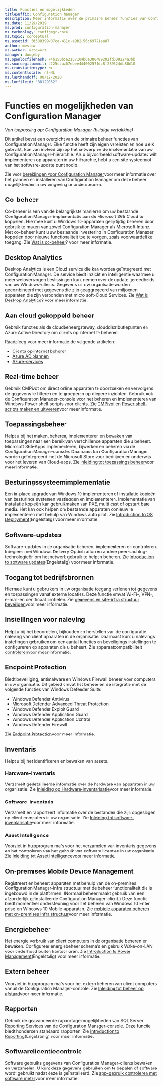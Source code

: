 ```yaml
---
title: Functies en mogelijkheden
titleSuffix: Configuration Manager
description: Meer informatie over de primaire beheer functies van Configuration Manager.
ms.date: 11/29/2019
ms.prod: configuration-manager
ms.technology: configmgr-core
ms.topic: conceptual
ms.assetid: 5d388399-07ca-431c-a9b2-56c69771aa87
author: mestew
ms.author: mstewart
manager: dougeby
ms.openlocfilehash: 74b150b5a2157104b6a380489202fd309224a3bb
ms.sourcegitcommit: d225ccaa67ebee444002571dc8f289624db80d10
ms.translationtype: MT
ms.contentlocale: nl-NL
ms.lasthandoff: 08/12/2020
ms.locfileid: "88129032"
---
```

# <a name="features-and-capabilities-of-configuration-manager"></a>Functies en mogelijkheden van Configuration Manager

*Van toepassing op: Configuration Manager (huidige vertakking)*

Dit artikel bevat een overzicht van de primaire beheer functies van Configuration Manager. Elke functie heeft zijn eigen vereisten en hoe u elk gebruikt, kan van invloed zijn op het ontwerp en de implementatie van uw Configuration Manager-hiërarchie. Als u bijvoorbeeld software-updates wilt implementeren op apparaten in uw hiërarchie, hebt u een site systeemrol van het software-update punt nodig.  

Zie voor [bereidingen voor Configuration Manager](../get-ready.md)voor meer informatie over het plannen en installeren van Configuration Manager om deze beheer mogelijkheden in uw omgeving te ondersteunen.  

## <a name="co-management"></a>Co-beheer

Co-beheer is een van de belangrijkste manieren om uw bestaande Configuration Manager-implementatie aan de Microsoft 365 Cloud te koppelen. Hiermee kunt u Windows 10-apparaten gelijktijdig beheren door gebruik te maken van zowel Configuration Manager als Microsoft Intune. Met co-beheer kunt u uw bestaande investering in Configuration Manager koppelen door nieuwe functionaliteit toe te voegen, zoals voorwaardelijke toegang. Zie [Wat is co-beheer](../../../comanage/overview.md)? voor meer informatie.

## <a name="desktop-analytics"></a>Desktop Analytics

Desktop Analytics is een Cloud service die kan worden geïntegreerd met Configuration Manager. De service biedt inzicht en intelligentie waarmee u meer weloverwogen beslissingen kunt nemen over de update gereedheids van uw Windows-clients. Gegevens uit uw organisatie worden gecombineerd met gegevens die zijn geaggregeerd van miljoenen apparaten die zijn verbonden met micro soft-Cloud Services. Zie [Wat is Desktop Analytics](../../../desktop-analytics/overview.md)? voor meer informatie.

## <a name="cloud-attached-management"></a>Aan cloud gekoppeld beheer

Gebruik functies als de cloudbeheergateway, clouddistributiepunten en Azure Active Directory om clients op internet te beheren.

Raadpleeg voor meer informatie de volgende artikelen:

- [Clients op internet beheren](../../clients/manage/manage-clients-internet.md)
- [Azure AD plannen](../security/plan-for-security.md#bkmk_planazuread)
- [Azure-services](../../servers/deploy/configure/azure-services-wizard.md)

## <a name="real-time-management"></a>Real-time beheer

Gebruik CMPivot om direct online apparaten te doorzoeken en vervolgens de gegevens te filteren en te groeperen op diepere inzichten. Gebruik ook de Configuration Manager-console voor het beheren en implementeren van Windows Power shell-scripts voor clients. Zie [CMPivot](../../servers/manage/cmpivot.md) en [Power shell-scripts maken en uitvoeren](../../../apps/deploy-use/create-deploy-scripts.md)voor meer informatie.

## <a name="application-management"></a>Toepassingsbeheer

Helpt u bij het maken, beheren, implementeren en bewaken van toepassingen naar een bereik van verschillende apparaten die u beheert. Microsoft 365-Apps implementeren, bijwerken en beheren via de Configuration Manager-console. Daarnaast kan Configuration Manager worden geïntegreerd met de Microsoft Store voor bedrijven en onderwijs voor het leveren van Cloud-apps. Zie [Inleiding tot toepassings beheer](../../../apps/understand/introduction-to-application-management.md)voor meer informatie.

## <a name="os-deployment"></a>Besturingssysteemimplementatie

Een in-place upgrade van Windows 10 implementeren of installatie kopieën van besturings systemen vastleggen en implementeren. Implementatie van installatie kopieën kan gebruikmaken van PXE, multi cast of opstart bare media. Het kan ook helpen om bestaande apparaten opnieuw te implementeren met behulp van Windows auto pilot. Zie [Introduction to OS Deployment](../../../osd/understand/introduction-to-operating-system-deployment.md)(Engelstalig) voor meer informatie.  

## <a name="software-updates"></a>Software-updates

Software-updates in de organisatie beheren, implementeren en controleren. Integreer met Windows Delivery Optimization en andere peer-caching-technologieën om het netwerk gebruik te helpen beheren. Zie [Introduction to software updates](../../../sum/understand/software-updates-introduction.md)(Engelstalig) voor meer informatie.  

## <a name="company-resource-access"></a>Toegang tot bedrijfsbronnen

Hiermee kunt u gebruikers in uw organisatie toegang verlenen tot gegevens en toepassingen vanaf externe locaties. Deze functie omvat Wi-Fi-, VPN-, e-mail-en certificaat profielen. Zie [gegevens en site-infra structuur beveiligen](../../../protect/understand/protect-data-and-site-infrastructure.md)voor meer informatie.

## <a name="compliance-settings"></a>Instellingen voor naleving

Helpt u bij het beoordelen, bijhouden en herstellen van de configuratie naleving van client apparaten in de organisatie. Daarnaast kunt u nalevings instellingen gebruiken om een aantal functies en beveiligings instellingen te configureren op apparaten die u beheert. Zie apparaatcompatibiliteit [controleren](../../../compliance/understand/ensure-device-compliance.md)voor meer informatie.  

## <a name="endpoint-protection"></a>Endpoint Protection

Biedt beveiliging, antimalware en Windows Firewall beheer voor computers in uw organisatie. Dit gebied omvat het beheer en de integratie met de volgende functies van Windows Defender Suite:

- Windows Defender Antivirus
- Microsoft Defender Advanced Threat Protection
- Windows Defender Exploit Guard
- Windows Defender Application Guard
- Windows Defender Application Control
- Windows Defender Firewall

Zie [Endpoint Protection](../../../protect/deploy-use/endpoint-protection.md)voor meer informatie.  

## <a name="inventory"></a>Inventaris

Helpt u bij het identificeren en bewaken van assets.

### <a name="hardware-inventory"></a>Hardware-inventaris

Verzamelt gedetailleerde informatie over de hardware van apparaten in uw organisatie. Zie [Inleiding op Hardware-inventarisatie](../../clients/manage/inventory/introduction-to-hardware-inventory.md)voor meer informatie.  

### <a name="software-inventory"></a>Software-inventaris

Verzamelt en rapporteert informatie over de bestanden die zijn opgeslagen op client computers in uw organisatie. Zie [Inleiding tot software-inventarisatie](../../clients/manage/inventory/introduction-to-software-inventory.md)voor meer informatie.  

### <a name="asset-intelligence"></a>Asset Intelligence

Voorziet in hulpprogram ma's voor het verzamelen van inventaris gegevens en het controleren van het gebruik van software licenties in uw organisatie. Zie [Inleiding tot Asset Intelligence](../../clients/manage/asset-intelligence/introduction-to-asset-intelligence.md)voor meer informatie.  

## <a name="on-premises-mobile-device-management"></a>On-premises Mobile Device Management

Registreert en beheert apparaten met behulp van de on-premises Configuration Manager-infra structuur met de beheer functionaliteit die is ingebouwd in de platformen. (Normaal beheer maakt gebruik van een afzonderlijk geïnstalleerde Configuration Manager-client.) Deze functie biedt momenteel ondersteuning voor het beheren van Windows 10 Enter prise-en Windows 10 Mobile-apparaten. Zie [mobiele apparaten beheren met on-premises infra structuur](../../../mdm/understand/manage-mobile-devices-with-on-premises-infrastructure.md)voor meer informatie.  

## <a name="power-management"></a>Energiebeheer

Het energie verbruik van client computers in de organisatie beheren en bewaken. Configureer energiebeheer schema's en gebruik Wake-on-LAN voor onderhoud buiten kantoor uren. Zie [Introduction to Power Management](../../clients/manage/power/introduction-to-power-management.md)(Engelstalig) voor meer informatie.  

## <a name="remote-control"></a>Extern beheer

Voorziet in hulpprogram ma's voor het extern beheren van client computers vanuit de Configuration Manager-console. Zie [Inleiding tot beheer op afstand](../../clients/manage/remote-control/introduction-to-remote-control.md)voor meer informatie.  

## <a name="reporting"></a>Rapporten

Gebruik de geavanceerde rapportage mogelijkheden van SQL Server Reporting Services van de Configuration Manager-console. Deze functie biedt honderden standaard rapporten. Zie [Introduction to Reporting](../../servers/manage/introduction-to-reporting.md)(Engelstalig) voor meer informatie.  

## <a name="software-metering"></a>Softwarelicentiecontrole

Software gebruiks gegevens van Configuration Manager-clients bewaken en verzamelen. U kunt deze gegevens gebruiken om te bepalen of software wordt gebruikt nadat deze is geïnstalleerd. Zie [app-gebruik controleren met software meter](../../../apps/deploy-use/monitor-app-usage-with-software-metering.md)voor meer informatie.  
